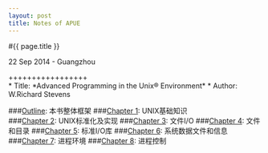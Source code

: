```yaml
---
layout: post
title: Notes of APUE
---
```


#{{ page.title }}  
<p class="meta">22 Sep 2014 - Guangzhou</p>   
+++++++++++++++++  
<br>
* Title:  *Advanced Programming in the Unix® Environment*  
* Author: W.Richard Stevens
<br>

###[Outline][]: 本书整体框架
###[Chapter 1][]: UNIX基础知识  
###[Chapter 2][]: UNIX标准化及实现
###[Chapter 3][]: 文件I/O
###[Chapter 4][]: 文件和目录
###[Chapter 5][]: 标准I/O库
###[Chapter 6][]: 系统数据文件和信息
###[Chapter 7][]: 进程环境 
###[Chapter 8][]: 进程控制

[Outline]: /apue/2014-09-22-notes-of-apue-0.html  
[Chapter 1]: /apue/2014-09-22-notes-of-apue-1.html  
[Chapter 2]: /apue/2014-09-22-notes-of-apue-2.html
[Chapter 3]: /apue/2014-09-22-notes-of-apue-3.html
[Chapter 4]: /apue/2014-09-22-notes-of-apue-4.html
[Chapter 5]: /apue/2014-09-22-notes-of-apue-5.html
[Chapter 6]: /apue/2014-09-22-notes-of-apue-6.html
[Chapter 7]: /apue/2014-09-22-notes-of-apue-7.html
[Chapter 8]: /apue/2014-09-22-notes-of-apue-8.html
